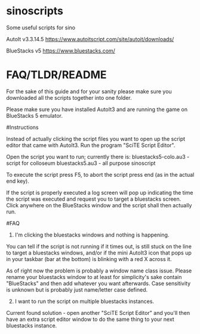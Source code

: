 # sinoscripts
Some useful scripts for sino

AutoIt v3.3.14.5
https://www.autoitscript.com/site/autoit/downloads/

BlueStacks v5
https://www.bluestacks.com/

# FAQ/TLDR/README

For the sake of this guide and for your sanity please make sure you downloaded all the scripts together into one folder.

Please make sure you have installed AutoIt3 and are running the game on BlueStacks 5 emulator.

#Instructions

Instead of actually clicking the script files you want to open up the script editor that came with AutoIt3. Run the program "SciTE Script Editor".

Open the script you want to run; currently there is:
	bluestacks5-colo.au3 - script for colloseum
	bluestacks5.au3 - all purpose sinoscript

To execute the script press F5, to abort the script press end (as in the actual end key).

If the script is properly executed a log screen will pop up indicating the time the script was executed and request you to target a bluestacks screen. Click anywhere on the BlueStacks window and the script shall then actually run.

#FAQ

1. I'm clicking the bluestacks windows and nothing is happening.
	
You can tell if the script is not running if it times out, is still 	stuck on the line to target a bluestacks windows, and/or if the mini AutoIt3 icon that pops up in your taskbar (bar at the bottom) is blinking with a red X across it. 

As of right now the problem is probably a window name class issue. Please rename your bluestacks window to at least for simplicity's sake contain "BlueStacks" and then add whatever you want afterwards. Case sensitivity is unknown but is probably just name/letter case defined.

2. I want to run the script on multiple bluestacks instances.

Current found solution - open another "SciTE Script Editor" and you'll then have an extra script editor window to do the same thing to your next bluestacks instance.